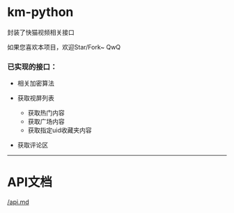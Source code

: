 # km-python
封装了快猫视频相关接口

如果您喜欢本项目，欢迎Star/Fork~ QwQ

### 已实现的接口：

* 相关加密算法
* 获取视屏列表
  * 获取热门内容
  * 获取广场内容
  * 获取指定uid收藏夹内容

* 获取评论区

---

# API文档

[/api.md](https://github.com/Deu5MaCH1Na/km-python/blob/master/apidocs/api.md)

